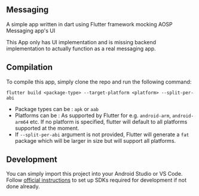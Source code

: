 Messaging
---------
A simple app written in dart using Flutter framework mocking AOSP Messaging app's UI

This App only has UI implementation and is missing backend implementation to actually function as a real messaging app.

## Compilation

To compile this app, simply clone the repo and run the following command:

```
flutter build <package-type> --target-platform <platform> --split-per-abi
```

- Package types can be : `apk` or `aab`
- Platforms can be : As supported by Flutter for e.g. `android-arm`, `android-arm64` etc. If no platform is specified, flutter will default to all platforms supported at the moment.
- If `--split-per-abi` argument is not provided, Flutter will generate a `fat` package which will be larger in size but will support all platforms.

## Development

You can simply import this project into your Android Studio or VS Code. Follow [official instructions](https://flutter.dev/docs/get-started/install) to set up SDKs required for development if not done already.
